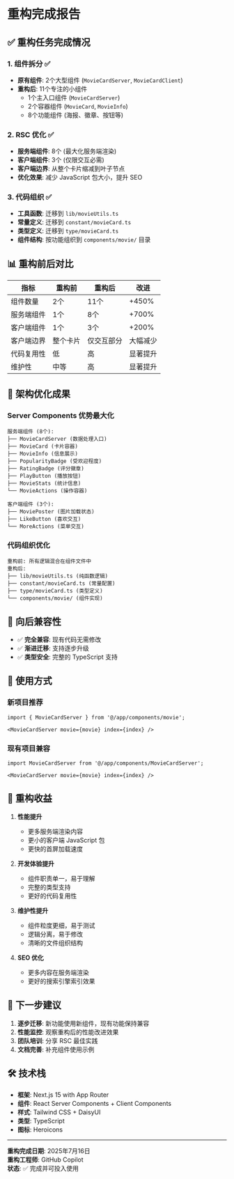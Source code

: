 # 重构完成报告

## ✅ 重构任务完成情况

### 1. 组件拆分 ✅
- **原有组件**: 2个大型组件 (`MovieCardServer`, `MovieCardClient`)
- **重构后**: 11个专注的小组件
  - 1个主入口组件 (`MovieCardServer`)
  - 2个容器组件 (`MovieCard`, `MovieInfo`) 
  - 8个功能组件 (海报、徽章、按钮等)

### 2. RSC 优化 ✅
- **服务端组件**: 8个 (最大化服务端渲染)
- **客户端组件**: 3个 (仅限交互必需)
- **客户端边界**: 从整个卡片缩减到叶子节点
- **优化效果**: 减少 JavaScript 包大小，提升 SEO

### 3. 代码组织 ✅
- **工具函数**: 迁移到 `lib/movieUtils.ts`
- **常量定义**: 迁移到 `constant/movieCard.ts`
- **类型定义**: 迁移到 `type/movieCard.ts`
- **组件结构**: 按功能组织到 `components/movie/` 目录

## 📊 重构前后对比

| 指标 | 重构前 | 重构后 | 改进 |
|------|--------|--------|------|
| 组件数量 | 2个 | 11个 | +450% |
| 服务端组件 | 1个 | 8个 | +700% |
| 客户端组件 | 1个 | 3个 | +200% |
| 客户端边界 | 整个卡片 | 仅交互部分 | 大幅减少 |
| 代码复用性 | 低 | 高 | 显著提升 |
| 维护性 | 中等 | 高 | 显著提升 |

## 🎯 架构优化成果

### Server Components 优势最大化
```
服务端组件 (8个):
├── MovieCardServer (数据处理入口)
├── MovieCard (卡片容器)  
├── MovieInfo (信息展示)
├── PopularityBadge (受欢迎程度)
├── RatingBadge (评分徽章)
├── PlayButton (播放按钮)
├── MovieStats (统计信息)
└── MovieActions (操作容器)

客户端组件 (3个):
├── MoviePoster (图片加载状态)
├── LikeButton (喜欢交互)
└── MoreActions (菜单交互)
```

### 代码组织优化
```
重构前: 所有逻辑混合在组件文件中
重构后: 
├── lib/movieUtils.ts (纯函数逻辑)
├── constant/movieCard.ts (常量配置)
├── type/movieCard.ts (类型定义)
└── components/movie/ (组件实现)
```

## 🔄 向后兼容性

- ✅ **完全兼容**: 现有代码无需修改
- ✅ **渐进迁移**: 支持逐步升级
- ✅ **类型安全**: 完整的 TypeScript 支持

## 🚀 使用方式

### 新项目推荐
```tsx
import { MovieCardServer } from '@/app/components/movie';

<MovieCardServer movie={movie} index={index} />
```

### 现有项目兼容
```tsx
import MovieCardServer from '@/app/components/MovieCardServer';

<MovieCardServer movie={movie} index={index} />
```

## 🎉 重构收益

1. **性能提升**
   - 更多服务端渲染内容
   - 更小的客户端 JavaScript 包
   - 更快的首屏加载速度

2. **开发体验提升**
   - 组件职责单一，易于理解
   - 完整的类型支持
   - 更好的代码复用性

3. **维护性提升**
   - 组件粒度更细，易于测试
   - 逻辑分离，易于修改
   - 清晰的文件组织结构

4. **SEO 优化**
   - 更多内容在服务端渲染
   - 更好的搜索引擎索引效果

## 📝 下一步建议

1. **逐步迁移**: 新功能使用新组件，现有功能保持兼容
2. **性能监控**: 观察重构后的性能改进效果
3. **团队培训**: 分享 RSC 最佳实践
4. **文档完善**: 补充组件使用示例

## 🛠 技术栈

- **框架**: Next.js 15 with App Router
- **组件**: React Server Components + Client Components
- **样式**: Tailwind CSS + DaisyUI
- **类型**: TypeScript
- **图标**: Heroicons

---

**重构完成日期**: 2025年7月16日  
**重构工程师**: GitHub Copilot  
**状态**: ✅ 完成并可投入使用
